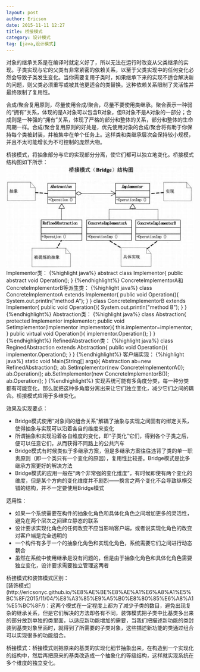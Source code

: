 ```yaml
---
layout: post
author: Ericson
date: 2015-11-11 12:27
title: 桥接模式
category: 设计模式
tag: [java,设计模式]
---
```


对象的继承关系是在编译时就定义好了，所以无法在运行时改变从父类继承的实现。子类实现与它的父类有非常紧密的依赖关系，以至于父类实现中的任何变化必然会导致子类发生变化。当你需要复用子类时，如果继承下来的实现不适合解决新的问题，则父类必须重写或被其他更适合的类替换。这种依赖关系限制了灵活性并最终限制了复用性。

合成/聚合复用原则，尽量使用合成/聚合，尽量不要使用类继承。聚合表示一种弱的“拥有”关系，体现的是A对象可以包含B对象，但B对象不是A对象的一部分；合成则是一种强的“拥有”关系，体现了严格的部分和整体的关系，部分和整体的生命周期一样。合成/聚合复用原则的好处是，优先使用对象的合成/聚合将有助于你保持每个类被封装，并被集中在单个任务上。这样类和类继承层次会保持较小规模，并且不太可能增长为不可控制的庞然大物。

桥接模式，将抽象部分与它的实现部分分离，使它们都可以独立地变化。桥接模式结构图如下所示：
![bridge](/public/img/java/bridge.jpg)
Implementor类：
{%highlight java%}
abstract class Implementor{
    public abstract void Operation();
}
{%endhighlight%}
ConcreteImplementorA和ConcreteImplementorB等派生类：
{%highlight java%}
class ConcreteImplementorA extends Implementor{
    public void Operation(){
        System.out.println("method A");
    }
}
class ConcreteImplementorB extends Implementor{
    public void Operation(){
        System.out.println("method B");
    }
}
{%endhighlight%}
Abstraction类：
{%highlight java%}
class Abstraction{
    protected Implementor implementor;
    public void SetImplementor(Implementor implementor){
        this.implementor=implementor;
    }
    public virtual void Operation(){
        implementor.Operation();
    }
}
{%endhighlight%}
RefinedAbstraction类：
{%highlight java%}
class ReginedAbstraction extends Abstraction{
    public void Operation(){
        implementor.Operation();
    }
}
{%endhighlight%}
客户端实现：
{%highlight java%}
static void Main(String[] args){
    Abstraction ab=new RefinedAbstraction();
    ab.SetImplementor(new ConcreteImplementorA());
    ab.Operation();
    ab.SetImplementor(new ConcreteImplementorB());
    ab.Operation();
}
{%endhighlight%}
实现系统可能有多角度分类，每一种分类都有可能变化，那么就把这种多角度分离出来让它们独立变化，减少它们之间的耦合。桥接模式应用于多维变化。

效果及实现要点：
<ul>
    <li>Bridge模式使用“对象间的组合关系”解耦了抽象与实现之间固有的绑定关系，使得抽象与实现可以沿着各自的维度来变化</li>
    <li>所谓抽象和实现沿着各自维度的变化，即“子类化”它们，得到各个子类之后，便可以任意它们，从而获得不同路上的公共汽车</li>
    <li>Bridge模式有时候类似于多继承方案，但是多继承方案往往违背了类的单一职责原则（即一个类只有一个变化的原因），复用性比较差。Bridge模式是比多继承方案更好的解决方法</li>
    <li>Bridge模式的应用一般在“两个非常强的变化维度”，有时候即使有两个变化的维度，但是某个方向的变化维度并不剧烈——换言之两个变化不会导致纵横交错的结构，并不一定要使用Bridge模式</li>
</ul>
适用性：
<ul>
    <li>如果一个系统需要在构件的抽象化角色和具体化角色之间增加更多的灵活性，避免在两个层次之间建立静态的联系</li>
    <li>设计要求实现化角色的任何改变不应当影响客户端，或者说实现化角色的改变对客户端是完全透明的</li>
    <li>一个构件有多于一个的抽象化角色和实现化角色，系统需要它们之间进行动态耦合</li>
    <li>虽然在系统中使用继承是没有问题的，但是由于抽象化角色和具体化角色需要独立变化，设计要求需要独立管理这两者</li>
</ul>
桥接模式和装饰模式区别：<br/>
[装饰模式](http://ericsonyc.github.io/%E8%AE%BE%E8%AE%A1%E6%A8%A1%E5%BC%8F/2015/11/04/%E8%A3%85%E9%A5%B0%E8%80%85%E6%A8%A1%E5%BC%8F/)：这两个模式在一定程度上都为了减少子类的数目，避免出现复杂的继承关系，但是它们解决的方法却各有不同，装饰模式把子类中比基类多出来的部分放到单独的类里面，以适应新功能增加的需要，当我们把描述新功能的类封装到基类对象里面时，就得到了所需要的子类对象，这些描述新功能的类通过组合可以实现很多的功能组合。

桥接模式：桥接模式则把原来的基类的实现化细节抽象出来，在构造到一个实现化的结构中，然后再把原来的基类改造成一个抽象化的等级结构，这样就实现系统在多个维度的独立变化。